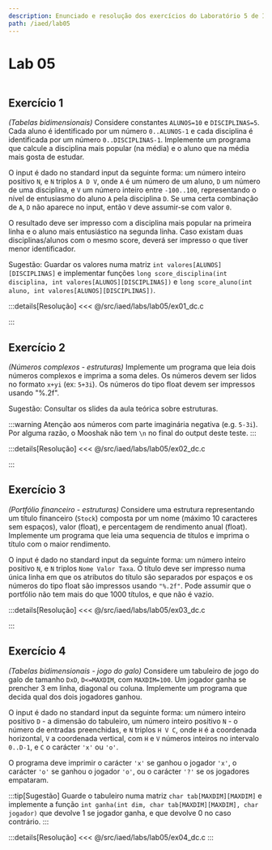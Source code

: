 ```yaml
---
description: Enunciado e resolução dos exercícios do Laboratório 5 de IAED
path: /iaed/lab05
---
```


# Lab 05

```toc

```

## Exercício 1

_(Tabelas bidimensionais)_ Considere constantes `ALUNOS=10` e `DISCIPLINAS=5`.
Cada aluno é identificado por um número `0..ALUNOS-1` e cada disciplina é identificada por um número `0..DISCIPLINAS-1`.
Implemente um programa que calcule a disciplina mais popular (na média) e o aluno que na média mais gosta de estudar.

O input é dado no standard input da seguinte forma: um número inteiro positivo `N`, e `N` triplos `A D V`,
onde `A` é um número de um aluno, `D` um número de uma disciplina, e `V` um número inteiro entre `-100..100`,
representando o nível de entusiasmo do aluno `A` pela disciplina `D`.
Se uma certa combinação de `A`, `D` não aparece no input, então `V` deve assumir-se com valor `0`.

O resultado deve ser impresso com a disciplina mais popular na primeira linha e o aluno mais entusiástico na segunda linha.
Caso existam duas disciplinas/alunos com o mesmo score, deverá ser impresso o que tiver menor identificador.

Sugestão: Guardar os valores numa matriz `int valores[ALUNOS][DISCIPLINAS]` e implementar
funções `long score_disciplina(int disciplina, int valores[ALUNOS][DISCIPLINAS])` e
`long score_aluno(int aluno, int valores[ALUNOS][DISCIPLINAS])`.

:::details[Resolução]
<code-group>
<code-block
title="Diogo Correia">
<<< @/src/iaed/labs/lab05/ex01_dc.c
</code-block>

</code-group>
:::

## Exercício 2

_(Números complexos - estruturas)_ Implemente um programa que leia dois números complexos e imprima a soma deles.
Os números devem ser lidos no formato `x+yi` (ex: `5+3i`).
Os números do tipo float devem ser impressos usando "%.2f".

Sugestão: Consultar os slides da aula teórica sobre estruturas.

:::warning
Atenção aos números com parte imaginária negativa (e.g. `5-3i`).  
Por alguma razão, o Mooshak não tem `\n` no final do output deste teste.
:::

:::details[Resolução]
<code-group>
<code-block
title="Diogo Correia">
<<< @/src/iaed/labs/lab05/ex02_dc.c
</code-block>

</code-group>
:::

## Exercício 3

_(Portfólio financeiro - estruturas)_ Considere uma estrutura representando um título financeiro (`Stock`) composta
por um nome (máximo 10 caracteres sem espaços), valor (float), e percentagem de rendimento anual (float).
Implemente um programa que leia uma sequencia de títulos e imprima o título com o maior rendimento.

O input é dado no standard input da seguinte forma: um número inteiro positivo `N`, e `N` triplos `Nome Valor Taxa`.
O título deve ser impresso numa única linha em que os atributos do título são separados por espaços e
os números do tipo float são impressos usando `"%.2f"`.
Pode assumir que o portfólio não tem mais do que 1000 títulos, e que não é vazio.

:::details[Resolução]
<code-group>
<code-block
title="Diogo Correia">
<<< @/src/iaed/labs/lab05/ex03_dc.c
</code-block>

</code-group>
:::

## Exercício 4

_(Tabelas bidimensionais - jogo do galo)_ Considere um tabuleiro de jogo do galo de tamanho `DxD`, `D<=MAXDIM`, com `MAXDIM=100`.
Um jogador ganha se prencher 3 em linha, diagonal ou coluna.
Implemente um programa que decida qual dos dois jogadores ganhou.

O input é dado no standard input da seguinte forma:
um número inteiro positivo `D` - a dimensão do tabuleiro,
um número inteiro positivo `N` - o número de entradas preenchidas,
e `N` triplos `H V C`, onde `H` é a coordenada horizontal, `V` a coordenada vertical, com `H` e `V` números inteiros no intervalo `0..D-1`,
e `C` o carácter `'x'` ou `'o'`.

O programa deve imprimir o carácter `'x'` se ganhou o jogador `'x'`, o carácter `'o'` se ganhou o jogador `'o'`, ou o carácter `'?'` se os jogadores empataram.

:::tip[Sugestão]
Guarde o tabuleiro numa matriz `char tab[MAXDIM][MAXDIM]` e implemente a função `int ganha(int dim, char tab[MAXDIM][MAXDIM], char jogador)`
que devolve 1 se jogador ganha, e que devolve 0 no caso contrário.
:::

:::details[Resolução]
<code-group>
<code-block
title="Diogo Correia">
<<< @/src/iaed/labs/lab05/ex04_dc.c
</code-block>
</code-group>
:::
